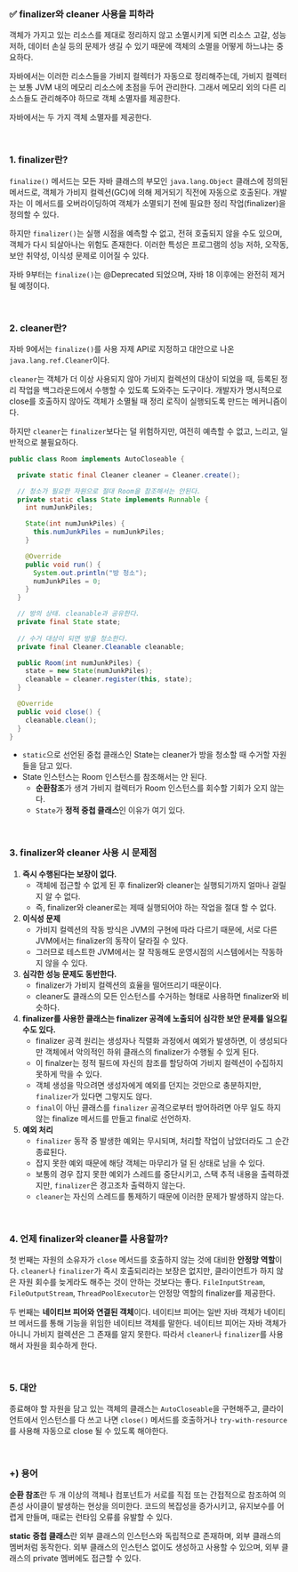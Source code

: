 ### ✅ finalizer와 cleaner 사용을 피하라

객체가 가지고 있는 리소스를 제대로 정리하지 않고 소멸시키게 되면 리소스 고갈, 성능 저하, 데이터 손실 등의 문제가 생길 수 있기 때문에
객체의 소멸을 어떻게 하느냐는 중요하다.

자바에서는 이러한 리소스들을 가비지 컬렉터가 자동으로 정리해주는데, 가비지 컬렉터는 보통 JVM 내의 메모리 리소스에 초점을 두어 관리한다. 그래서
메모리 외의 다른 리소스들도 관리해주야 하므로 객체 소멸자를 제공한다.

자바에서는 두 가지 객체 소멸자를 제공한다.

<br>

### 1. finalizer란?
`finalize()` 메서드는 모든 자바 클래스의 부모인 `java.lang.Object` 클래스에 정의된 메서드로, 객체가 가비지 컬렉션(GC)에 의해 제거되기 직전에 자동으로 호출된다.
개발자는 이 메서드를 오버라이딩하여 객체가 소멸되기 전에 필요한 정리 작업(finalizer)을 정의할 수 있다.

하지만 `finalizer()`는 실행 시점을 예측할 수 없고, 전혀 호출되지 않을 수도 있으며, 객체가 다시 되살아나는 위험도 존재한다.
이러한 특성은 프로그램의 성능 저하, 오작동, 보안 취약성, 이식성 문제로 이어질 수 있다.

자바 9부터는 `finalize()`는 @Deprecated 되었으며, 자바 18 이후에는 완전히 제거될 예정이다.

<br>

### 2. cleaner란?
자바 9에서는 `finalize()`를 사용 자제 API로 지정하고 대안으로 나온 `java.lang.ref.Cleaner`이다.

`cleaner`는 객체가 더 이상 사용되지 않아 가비지 컬렉션의 대상이 되었을 때, 등록된 정리 작업을 백그라운드에서 수행할 수 있도록
도와주는 도구이다. 개발자가 명시적으로 close를 호출하지 않아도 객체가 소멸될 때 정리 로직이 실행되도록 만드는 메커니즘이다.

하지만 `cleaner`는 `finalizer`보다는 덜 위험하지만, 여전히 예측할 수 없고, 느리고, 일반적으로 불필요하다.

```java
public class Room implements AutoCloseable {

  private static final Cleaner cleaner = Cleaner.create();

  // 청소가 필요한 자원으로 절대 Room을 참조해서는 안된다.
  private static class State implements Runnable {
    int numJunkPiles;

    State(int numJunkPiles) {
      this.numJunkPiles = numJunkPiles;
    }

    @Override
    public void run() {
      System.out.println("방 청소");
      numJunkPiles = 0;
    }
  }

  // 방의 상태. cleanable과 공유한다.
  private final State state;
  
  // 수거 대상이 되면 방을 청소한다. 
  private final Cleaner.Cleanable cleanable;

  public Room(int numJunkPiles) {
    state = new State(numJunkPiles);
    cleanable = cleaner.register(this, state);
  }

  @Override
  public void close() {
    cleanable.clean();
  }
}
```
- `static`으로 선언된 중첩 클래스인 State는 cleaner가 방을 청소할 때 수거할 자원들을 담고 있다.
- State 인스턴스는 Room 인스턴스를 참조해서는 안 된다.
  - **순환참조**가 생겨 가비지 컬렉터가 Room 인스턴스를 회수할 기회가 오지 않는다.
  - `State`가 **정적 중첩 클래스**인 이유가 여기 있다.

<br>

### 3. finalizer와 cleaner 사용 시 문제점

1. **즉시 수행된다는 보장이 없다.**
   - 객체에 접근할 수 없게 된 후 finalizer와 cleaner는 실행되기까지 얼마나 걸릴지 알 수 없다.
   - 즉, finalizer와 cleaner로는 제때 실행되어야 하는 작업을 절대 할 수 없다.
2. **이식성 문제**
   - 가비지 컬렉션의 작동 방식은 JVM의 구현에 따라 다르기 때문에, 서로 다른 JVM에서는 finalizer의 동작이 달라질 수 있다.
   - 그러므로 테스트한 JVM에서는 잘 작동해도 운영시점의 시스템에서는 작동하지 않을 수 있다.
3. **심각한 성능 문제도 동반한다.**
   - finalizer가 가비지 컬렉션의 효율을 떨어뜨리기 때문이다.
   - cleaner도 클래스의 모든 인스턴스를 수거하는 형태로 사용하면 finalizer와 비슷하다.
4. **finalizer를 사용한 클래스는 finalizer 공격에 노출되어 심각한 보안 문제를 일으킬 수도 있다.**
   - finalizer 공격 원리는 생성자나 직렬화 과정에서 예외가 발생하면, 이 생성되다 만 객체에서 악의적인 하위 클래스의 finalizer가
     수행될 수 있게 된다.
   - 이 finalzer는 정적 필드에 자신의 참조를 할당하여 가비지 컬렉션이 수집하지 못하게 막을 수 있다.
   - 객체 생성을 막으려면 생성자에게 예외를 던지는 것만으로 충분하지만, `finalizer`가 있다면 그렇지도 않다.
   - `final`이 아닌 클래스를 `finalizer` 공격으로부터 방어하려면 아무 일도 하지 않는 finalize 메서드를 만들고 final로 선언하자. 
5. **예외 처리**
   - `finalizer` 동작 중 발생한 예외는 무시되며, 처리할 작업이 남았더라도 그 순간 종료된다.
   - 잡지 못한 예외 때문에 해당 객체는 마무리가 덜 된 상태로 남을 수 있다.
   - 보통의 경우 잡지 못한 예외가 스레드를 중단시키고, 스택 추적 내용을 출력하겠지만, `finalizer`은 경고조차 출력하지 않는다.
   - `cleaner`는 자신의 스레드를 통제하기 때문에 이러한 문제가 발생하지 않는다.

<br>

### 4. 언제 finalizer와 cleaner를 사용할까?

첫 번째는 자원의 소유자가 `close` 메서드를 호출하지 않는 것에 대비한 **안정망 역할**이다. `cleaner`나 `finalizer`가 즉시 호출되리라는
보장은 없지만, 클라이언트가 하지 않은 자원 회수를 늦게라도 해주는 것이 안하는 것보다는 좋다.  `FileInputStream`, `FileOutputStream`,
`ThreadPoolExecutor`는 안정망 역할의 finalizer를 제공한다.

두 번째는 **네이티브 피어와 연결된 객체**이다. 네이티브 피어는 일반 자바 객체가 네이티브 메서드를 통해 기능을 위임한 네이티브 객체를 말한다.
네이티브 피어는 자바 객체가 아니니 가비지 컬렉션은 그 존재를 알지 못한다. 따라서 `cleaner`나 `finalizer`를 사용해서 자원을 회수하게 한다.


<br>

### 5. 대안
종료해야 할 자원을 담고 있는 객체의 클래스는 `AutoCloseable`을 구현해주고, 클라이언트에서 인스턴스를 다 쓰고 나면
`close()` 메서드를 호출하거나 `try-with-resource`를 사용해 자동으로 close 될 수 있도록 해야한다.


<br>

### +) 용어
**순환 참조**란 
두 개 이상의 객체나 컴포넌트가 서로를 직접 또는 간접적으로 참조하여 의존성 사이클이 발생하는 현상을 의미한다.
코드의 복잡성을 증가시키고, 유지보수를 어렵게 만들며, 때로는 런타임 오류를 유발할 수 있다.

**static 중첩 클래스**란 
외부 클래스의 인스턴스와 독립적으로 존재하며, 외부 클래스의 멤버처럼 동작한다. 외부 클래스의 인스턴스
없이도 생성하고 사용할 수 있으며, 외부 클래스의 private 멤버에도 접근할 수 있다.
